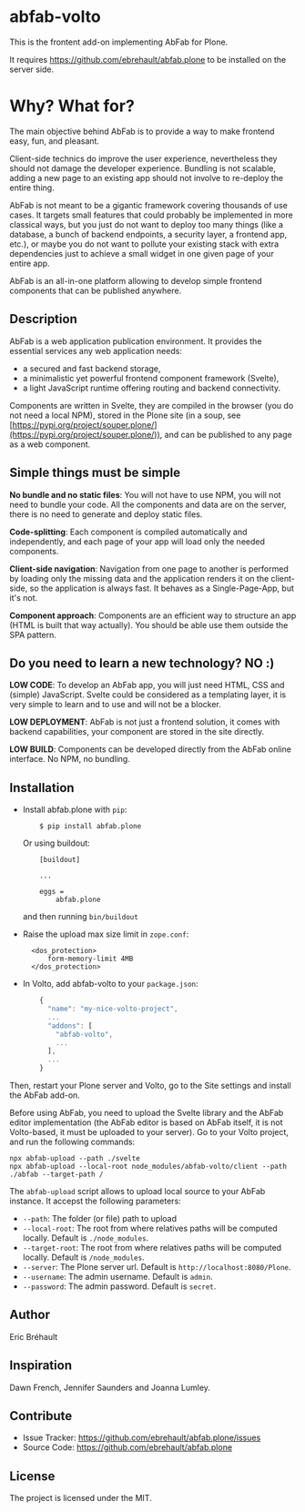# abfab-volto

This is the frontent add-on implementing AbFab for Plone.

It requires https://github.com/ebrehault/abfab.plone to be installed on the server side.

# Why? What for?

The main objective behind AbFab is to provide a way to make frontend easy, fun, and pleasant.

Client-side technics do improve the user experience, nevertheless they should not damage the developer experience. Bundling is not scalable, adding a new page to an existing app should not involve to re-deploy the entire thing.

AbFab is not meant to be a gigantic framework covering thousands of use cases. It targets small features that could probably be implemented in more classical ways, but you just do not want to deploy too many things (like a database, a bunch of backend endpoints, a security layer, a frontend app, etc.), or maybe you do not want to pollute your existing stack with extra dependencies just to achieve a small widget in one given page of your entire app.

AbFab is an all-in-one platform allowing to develop simple frontend components that can be published anywhere.

## Description

AbFab is a web application publication environment. It provides the essential services any web application needs:

- a secured and fast backend storage,
- a minimalistic yet powerful frontend component framework (Svelte),
- a light JavaScript runtime offering routing and backend connectivity.

Components are written in Svelte, they are compiled in the browser (you do not need a local NPM), stored in the Plone site (in a soup, see [https://pypi.org/project/souper.plone/](https://pypi.org/project/souper.plone/)), and can be published to any page as a web component.

## Simple things must be simple

**No bundle and no static files**: You will not have to use NPM, you will not need to bundle your code. All the components and data are on the server, there is no need to generate and deploy static files.

**Code-splitting**: Each component is compiled automatically and independently, and each page of your app will load only the needed components.

**Client-side navigation**: Navigation from one page to another is performed by loading only the missing data and the application renders it on the client-side, so the application is always fast. It behaves as a Single-Page-App, but it's not.

**Component approach**: Components are an efficient way to structure an app (HTML is built that way actually). You should be able use them outside the SPA pattern.

## Do you need to learn a new technology? NO :)

**LOW CODE**: To develop an AbFab app, you will just need HTML, CSS and (simple) JavaScript. Svelte could be considered as a templating layer, it is very simple to learn and to use and will not be a blocker.

**LOW DEPLOYMENT**: AbFab is not just a frontend solution, it comes with backend capabilities, your component are stored in the site directly.

**LOW BUILD**: Components can be developed directly from the AbFab online interface. No NPM, no bundling.

## Installation

- Install abfab.plone with `pip`:

  ```
      $ pip install abfab.plone
  ```

  Or using buildout:

  ```
      [buildout]

      ...

      eggs =
          abfab.plone
  ```

  and then running `bin/buildout`

- Raise the upload max size limit in `zope.conf`:

  ```
    <dos_protection>
        form-memory-limit 4MB
    </dos_protection>
  ```

- In Volto, add abfab-volto to your `package.json`:

  ```js
      {
        "name": "my-nice-volto-project",
        ...
        "addons": [
          "abfab-volto",
          ...
        ],
        ...
      }
  ```

Then, restart your Plone server and Volto, go to the Site settings and install the AbFab add-on.

Before using AbFab, you need to upload the Svelte library and the AbFab editor implementation (the AbFab editor is based on AbFab itself, it is not Volto-based, it must be uploaded to your server). Go to your Volto project, and run the following commands:

```
npx abfab-upload --path ./svelte
npx abfab-upload --local-root node_modules/abfab-volto/client --path ./abfab --target-path /
```

The `abfab-upload` script allows to upload local source to your AbFab instance. It accepst the following parameters:

- `--path`: The folder (or file) path to upload
- `--local-root`: The root from where relatives paths will be computed locally. Default is `./node_modules`.
- `--target-root`: The root from where relatives paths will be computed locally. Default is `/node_modules`.
- `--server`: The Plone server url. Default is `http://localhost:8080/Plone`.
- `--username`: The admin username. Default is `admin`.
- `--password`: The admin password. Default is `secret`.

## Author

Eric Bréhault

## Inspiration

Dawn French, Jennifer Saunders and Joanna Lumley.

## Contribute

- Issue Tracker: https://github.com/ebrehault/abfab.plone/issues
- Source Code: https://github.com/ebrehault/abfab.plone

## License

The project is licensed under the MIT.

